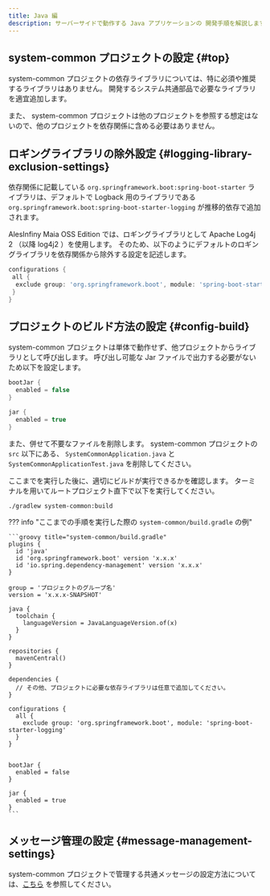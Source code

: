 ```yaml
---
title: Java 編
description: サーバーサイドで動作する Java アプリケーションの 開発手順を解説します。
---
```


## system-common プロジェクトの設定 {#top}

system-common プロジェクトの依存ライブラリについては、特に必須や推奨するライブラリはありません。
開発するシステム共通部品で必要なライブラリを適宜追加します。

また、 system-common プロジェクトは他のプロジェクトを参照する想定はないので、他のプロジェクトを依存関係に含める必要はありません。

## ロギングライブラリの除外設定 {#logging-library-exclusion-settings}

<!-- textlint-disable ja-technical-writing/sentence-length -->

依存関係に記載している `org.springframework.boot:spring-boot-starter` ライブラリは、デフォルトで Logback 用のライブラリである `org.springframework.boot:spring-boot-starter-logging` が推移的依存で追加されます。

<!-- textlint-enable ja-technical-writing/sentence-length -->

AlesInfiny Maia OSS Edition では、ロギングライブラリとして Apache Log4j 2 （以降 log4j2 ）を使用します。
そのため、以下のようにデフォルトのロギングライブラリを依存関係から除外する設定を記述します。

``` groovy title="spring-boot-starter-logging の除外設定"
configurations {
 all {
  exclude group: 'org.springframework.boot', module: 'spring-boot-starter-logging'
 }
}
```

## プロジェクトのビルド方法の設定 {#config-build}

system-common プロジェクトは単体で動作せず、他プロジェクトからライブラリとして呼び出します。
呼び出し可能な Jar ファイルで出力する必要がないため以下を設定します。

```groovy title="system-common/build.gradle"
bootJar {
  enabled = false
}

jar {
  enabled = true
}
```

また、併せて不要なファイルを削除します。
system-common プロジェクトの `src` 以下にある、 `SystemCommonApplication.java` と `SystemCommonApplicationTest.java` を削除してください。

ここまでを実行した後に、適切にビルドが実行できるかを確認します。
ターミナルを用いてルートプロジェクト直下で以下を実行してください。

```winbatch title="system-common プロジェクトのビルド"
./gradlew system-common:build
```

??? info "ここまでの手順を実行した際の `system-common/build.gradle` の例"

    ```groovy title="system-common/build.gradle"
    plugins {
      id 'java'
      id 'org.springframework.boot' version 'x.x.x'
      id 'io.spring.dependency-management' version 'x.x.x'
    }

    group = 'プロジェクトのグループ名'
    version = 'x.x.x-SNAPSHOT'

    java {
      toolchain {
        languageVersion = JavaLanguageVersion.of(x)
      }
    }

    repositories {
      mavenCentral()
    }

    dependencies {
      // その他、プロジェクトに必要な依存ライブラリは任意で追加してください。
    }

    configurations {
      all {
        exclude group: 'org.springframework.boot', module: 'spring-boot-starter-logging'
      }
    }


    bootJar {
      enabled = false
    }

    jar {
      enabled = true
    }
    ```

## メッセージ管理の設定 {#message-management-settings}

system-common プロジェクトで管理する共通メッセージの設定方法については、[こちら](./message-management.md) を参照してください。
